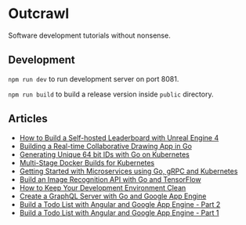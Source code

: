 # Outcrawl

Software development tutorials without nonsense.

## Development

`npm run dev` to run development server on port 8081.

`npm run build` to build a release version inside `public` directory.

## Articles

* [How to Build a Self-hosted Leaderboard with Unreal Engine 4](https://outcrawl.com/unreal-engine-selfhosted-leaderboard/)
* [Building a Real-time Collaborative Drawing App in Go](https://outcrawl.com/realtime-collaborative-drawing-go/)
* [Generating Unique 64 bit IDs with Go on Kubernetes](https://outcrawl.com/generating-unique-ids-kubernetes/)
* [Multi-Stage Docker Builds for Kubernetes](https://outcrawl.com/multi-stage-docker-builds-kubernetes/)
* [Getting Started with Microservices using Go, gRPC and Kubernetes](https://outcrawl.com/getting-started-microservices-go-grpc-kubernetes/)
* [Build an Image Recognition API with Go and TensorFlow](https://outcrawl.com/image-recognition-api-go-tensorflow/)
* [How to Keep Your Development Environment Clean](https://outcrawl.com/clean-development-environment-docker/)
* [Create a GraphQL Server with Go and Google App Engine](https://outcrawl.com/graphql-server-go-google-app-engine/)
* [Build a Todo List with Angular and Google App Engine - Part 2](https://outcrawl.com/todo-list-angular-google-app-engine-part-2/)
* [Build a Todo List with Angular and Google App Engine - Part 1](https://outcrawl.com/todo-list-angular-google-app-engine-part-1/)
